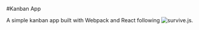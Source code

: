 #Kanban App

A simple kanban app built with Webpack and React following ![survive.js](http://survivejs.com/).
